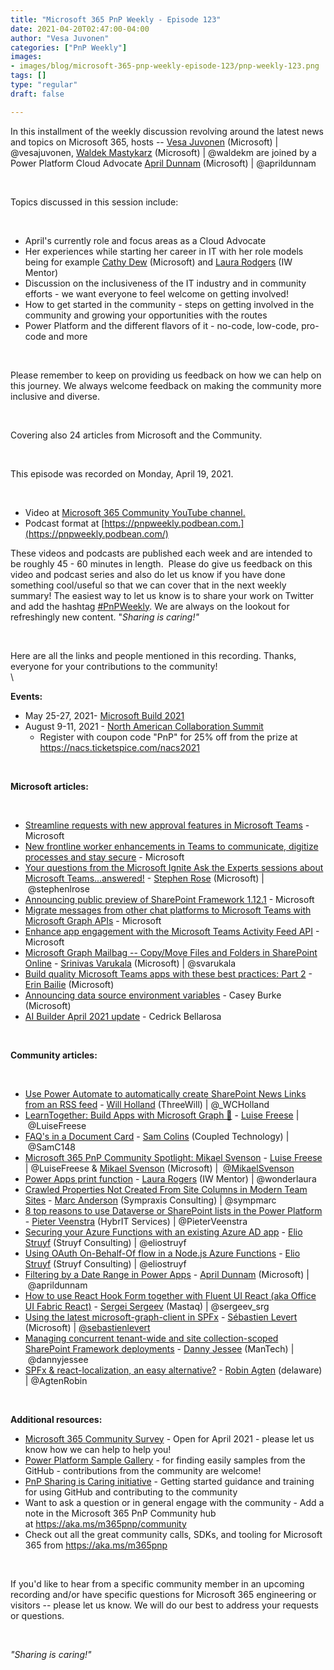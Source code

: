 ```yaml
---
title: "Microsoft 365 PnP Weekly - Episode 123"
date: 2021-04-20T02:47:00-04:00
author: "Vesa Juvonen"
categories: ["PnP Weekly"]
images:
- images/blog/microsoft-365-pnp-weekly-episode-123/pnp-weekly-123.png
tags: []
type: "regular"
draft: false

---
```


In this installment of the weekly discussion revolving around the latest
news and topics on Microsoft 365, hosts -- [Vesa
Juvonen](http://twitter.com/vesajuvonen) (Microsoft) \|
\@vesajuvonen, [Waldek
Mastykarz](http://twitter.com/waldekm) (Microsoft) \| \@waldekm are
joined by a Power Platform Cloud Advocate [April
Dunnam](https://twitter.com/aprildunnam) (Microsoft) \| \@aprildunnam

 

Topics discussed in this session include:

 

-   April's currently role and focus areas as a Cloud Advocate
-   Her experiences while starting her career in IT with her role models
    being for example [Cathy Dew](https://twitter.com/catpaint1)
    (Microsoft) and [Laura Rodgers](https://twitter.com/WonderLaura) (IW
    Mentor)
-   Discussion on the inclusiveness of the IT industry and in community
    efforts - we want everyone to feel welcome on getting involved!
-   How to get started in the community - steps on getting involved in
    the community and growing your opportunities with the routes
-   Power Platform and the different flavors of it - no-code, low-code,
    pro-code and more

 

Please remember to keep on providing us feedback on how we can help on
this journey. We always welcome feedback on making the community more
inclusive and diverse.

 

Covering also 24 articles from Microsoft and the Community.

 

This episode was recorded on Monday, April 19, 2021.

 

-   Video at [Microsoft 365 Community YouTube
    channel.](https://aka.ms/m365pnp-videos)
-   Podcast format at
    [https://pnpweekly.podbean.com.](https://pnpweekly.podbean.com/)


These videos and podcasts are published each week and are intended to be
roughly 45 - 60 minutes in length.  Please do give us feedback on this
video and podcast series and also do let us know if you have done
something cool/useful so that we can cover that in the next weekly
summary! The easiest way to let us know is to share your work on Twitter
and add the hashtag
[#PnPWeekly](https://twitter.com/search?q=%23pnpweekly). We are always
on the lookout for refreshingly new content. "*Sharing is caring!"* 

 

Here are all the links and people mentioned in this recording. Thanks,
everyone for your contributions to the community!\
\

**Events:**


-   May 25-27, 2021- [Microsoft Build
    2021](https://mybuild.microsoft.com/?WT.mc_id=m365-26189-wmastyka)
-   August 9-11, 2021 - [North American Collaboration
    Summit](https://www.collabsummit.org/)
    -   Register with coupon code "PnP" for 25% off from the prize at
        <https://nacs.ticketspice.com/nacs2021>

 

**Microsoft articles:**

 

-   [Streamline requests with new approval features in Microsoft
    Teams](https://techcommunity.microsoft.com/t5/microsoft-teams-blog/streamline-requests-with-new-approval-features-in-microsoft/ba-p/2259871?WT.mc_id=m365-26189-wmastyka) -
    Microsoft
-   [New frontline worker enhancements in Teams to communicate, digitize
    processes and stay
    secure](https://techcommunity.microsoft.com/t5/microsoft-teams-blog/new-frontline-worker-enhancements-in-teams-to-communicate/ba-p/2264555?WT.mc_id=m365-26189-wmastyka) -
    Microsoft
-   [Your questions from the Microsoft Ignite Ask the Experts sessions
    about Microsoft
    Teams...answered!](https://techcommunity.microsoft.com/t5/microsoft-teams-blog/your-questions-from-the-microsoft-ignite-ask-the-experts/ba-p/2273679?WT.mc_id=m365-26189-wmastyka) -
    [Stephen Rose](https://twitter.com/stephenlrose) (Microsoft)
    \| \@stephenlrose
-   [Announcing public preview of SharePoint Framework
    1.12.1](https://developer.microsoft.com/en-us/microsoft-365/blogs/announcing-public-preview-of-sharepoint-framework-1-12-1/?WT.mc_id=m365-26189-wmastyka) -
    Microsoft
-   [Migrate messages from other chat platforms to Microsoft Teams with
    Microsoft Graph
    APIs](https://developer.microsoft.com/en-us/microsoft-365/blogs/migrate-messages-from-other-chat-platforms-to-microsoft-teams/?WT.mc_id=m365-26189-wmastyka) -
    Microsoft
-   [Enhance app engagement with the Microsoft Teams Activity Feed
    API](https://developer.microsoft.com/en-us/microsoft-365/blogs/enhance-app-engagement-with-the-microsoft-teams-activity-feed-api/?WT.mc_id=m365-26189-wmastyka) -
    Microsoft
-   [Microsoft Graph Mailbag -- Copy/Move Files and Folders in
    SharePoint
    Online](https://developer.microsoft.com/en-us/microsoft-365/blogs/microsoft-graph-mailbag-copy-move-files-and-folders-in-sharepoint-online/?WT.mc_id=m365-26189-wmastyka)
    - [Srinivas Varukala](https://twitter.com/svarukala) (Microsoft)
    \| \@svarukala
-   [Build quality Microsoft Teams apps with these best practices: Part
    2](https://developer.microsoft.com/en-us/microsoft-365/blogs/build-quality-microsoft-teams-apps-with-these-best-practices-part-2?WT.mc_id=m365-26189-wmastyka) -
    [Erin Bailie](https://www.linkedin.com/in/erinbailie) (Microsoft)
-   [Announcing data source environment
    variables](https://powerapps.microsoft.com/es-es/blog/announcing-data-source-environment-variables/)
    - Casey Burke (Microsoft)
-   [AI Builder April 2021
    update](https://flow.microsoft.com/en-us/blog/ai-builder-april-2021-update?WT.mc_id=m365-26189-wmastyka)
    - Cedrick Bellarosa

 

**Community articles:**

 

-   [Use Power Automate to automatically create SharePoint News Links
    from an RSS
    feed](https://techcommunity.microsoft.com/t5/microsoft-365-pnp-blog/use-power-automate-to-automatically-create-sharepoint-news-links/ba-p/2274881) -
    [Will Holland](https://twitter.com/_WCHolland) (ThreeWill)
    \| \@\_WCHolland
-   [LearnTogether: Build Apps with Microsoft Graph
    🦒](https://techcommunity.microsoft.com/t5/microsoft-365-pnp-blog/learntogether-build-apps-with-microsoft-graph/ba-p/2274619)
    - [Luise Freese](https://twitter.com/LuiseFreese) \| \@LuiseFreese
-   [FAQ's in a Document
    Card](https://techcommunity.microsoft.com/t5/microsoft-365-pnp-blog/faq-s-in-a-document-card/ba-p/2272347) -
    [Sam Colins](https://twitter.com/SamC148) (Coupled Technology)
    \| \@SamC148
-   [Microsoft 365 PnP Community Spotlight: Mikael
    Svenson](https://techcommunity.microsoft.com/t5/microsoft-365-pnp-blog/microsoft-365-pnp-community-spotlight-mikael-svenson/ba-p/2276791)
    - [Luise Freese](https://twitter.com/LuiseFreese) \| \@LuiseFreese &
    [Mikael Svenson](https://twitter.com/mikaelsvenson) (Microsoft)
    \|  [\@MikaelSvenson](/t5/user/viewprofilepage/user-id/734173)
-   [Power Apps print
    function](https://wonderlaura.com/2021/04/13/power-apps-print-function/?utm_source=feedburner&utm_medium=feed&utm_campaign=Feed%3A+LauraRogers+%28Laura+Rogers%2C+SharePoint+MVP%29) -
    [Laura Rogers](https://twitter.com/WonderLaura) (IW Mentor)
    \| \@wonderlaura
-   [Crawled Properties Not Created From Site Columns in Modern Team
    Sites](https://sympmarc.com/2021/04/13/crawled-properties-not-created-from-site-columns-in-modern-team-sites/) -
    [Marc Anderson](https://twitter.com/sympmarc) (Sympraxis Consulting)
    \| \@sympmarc
-   [8 top reasons to use Dataverse or SharePoint lists in the Power
    Platform](https://sharepains.com/2021/04/15/dataverse-or-sharepoint-lists/) -
    [Pieter Veenstra](https://twitter.com/PieterVeenstra) (HybrIT
    Services) \| \@PieterVeenstra
-   [Securing your Azure Functions with an existing Azure AD
    app](https://www.eliostruyf.com/securing-azure-functions-existing-azure-ad-app/?utm_source=feedburner&utm_medium=feed&utm_campaign=Feed%3A+estruyf+%28Elio+Struyf%29) -
    [Elio Struyf](https://twitter.com/eliostruyf) (Struyf Consulting)
    \| \@eliostruyf
-   [Using OAuth On-Behalf-Of flow in a Node.js Azure
    Functions](https://www.eliostruyf.com/oauth-behalf-flow-node-js-azure-functions/?utm_source=feedburner&utm_medium=feed&utm_campaign=Feed%3A+estruyf+%28Elio+Struyf%29) -
    [Elio Struyf](https://twitter.com/eliostruyf) (Struyf Consulting) \|
    \@eliostruyf
-   [Filtering by a Date Range in Power
    Apps](https://www.sharepointsiren.com/2021/04/filtering-by-a-date-range-in-power-apps/) -
    [April Dunnam](https://twitter.com/aprildunnam) (Microsoft)
    \| \@aprildunnam
-   [How to use React Hook Form together with Fluent UI React (aka
    Office UI Fabric
    React)](https://spblog.net/post/2021/04/13/how-to-use-react-hook-form-together-with-fluent-ui-react-aka-office-ui-fabric-react) -
    [Sergei Sergeev](https://twitter.com/sergeev_srg) (Mastaq)
    \| \@sergeev_srg
-   [Using the latest microsoft-graph-client in
    SPFx](https://www.sebastienlevert.com/2021/04/18/latest-microsoft-graph-client-spfx/)
    - [Sébastien Levert](https://twitter.com/sebastienlevert)
    (Microsoft)
    \| [\@sebastienlevert](/t5/user/viewprofilepage/user-id/926766)
-   [Managing concurrent tenant-wide and site collection-scoped
    SharePoint Framework
    deployments](https://www.dannyjessee.com/blog/index.php/2021/04/managing-concurrent-tenant-wide-and-site-collection-scoped-sharepoint-framework-deployments/) -
    [Danny Jessee](https://twitter.com/dannyjessee) (ManTech)
    \| \@dannyjessee
-   [SPFx & react-localization, an easy
    alternative?](https://digitalworkplace365.wordpress.com/2021/04/13/spfx-react-localization-an-easy-alternative/) -
    [Robin Agten](https://twitter.com/AgtenRobin) (delaware)
    \| \@AgtenRobin

 

**Additional resources:**

-   [Microsoft 365 Community Survey](https://aka.ms/m365pnp/survey) -
    Open for April 2021 - please let us know how we can help to help
    you!
-   [Power Platform Sample
    Gallery](https://aka.ms/powerplatform-samples) - for finding easily
    samples from the GitHub - contributions from the community are
    welcome!
-   [PnP Sharing is Caring
    initiative](https://aka.ms/sharing-is-caring) - Getting started
    guidance and training for using GitHub and contributing to the
    community
-   Want to ask a question or in general engage with the community - Add
    a note in the Microsoft 365 PnP Community hub
    at <https://aka.ms/m365pnp/community>
-   Check out all the great community calls, SDKs, and tooling for
    Microsoft 365 from <https://aka.ms/m365pnp>

 

If you'd like to hear from a specific community member in an upcoming
recording and/or have specific questions for Microsoft 365 engineering
or visitors -- please let us know. We will do our best to address your
requests or questions.

 

*"Sharing is caring!"*
